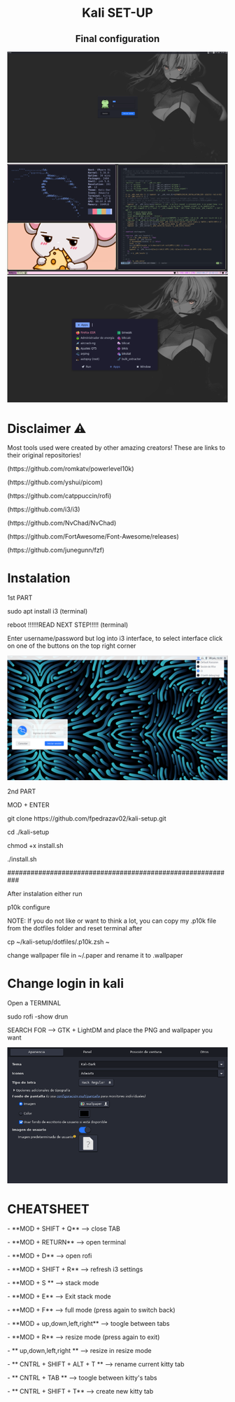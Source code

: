 <h1 align="center">Kali SET-UP</h1>
<h2 align="center">Final configuration</h2>

<img src="https://github.com/fpedrazav02/kali-setup/blob/main/sample/login.PNG" alt="Alt text">
<img src="https://github.com/fpedrazav02/kali-setup/blob/main/sample/pic1.PNG" alt="Alt text">
<img src="https://github.com/fpedrazav02/kali-setup/blob/main/sample/pic2.PNG" alt="Alt text">
<h1> Disclaimer ⚠️</h1>
<p> Most tools used were created by other amazing creators! These are links to their original repositories!</p>
<p>(https://github.com/romkatv/powerlevel10k) </p> 
<p>(https://github.com/yshui/picom)</p>
<p>(https://github.com/catppuccin/rofi)</p>
<p>(https://github.com/i3/i3)</p>
<p>(https://github.com/NvChad/NvChad)</p>
<p>(https://github.com/FortAwesome/Font-Awesome/releases)</p>
<p>(https://github.com/junegunn/fzf)</p>
<h1> Instalation</h1>
<div>

<p> 1st PART </p>
<p> sudo apt  install i3                                      (terminal)</p>
<p> reboot           !!!!!!READ NEXT STEP!!!!!                (terminal) </p>
<p> Enter username/password but log into i3 interface, to select interface click on one of the buttons on the top right corner</p>
<img src="https://github.com/fpedrazav02/kali-setup/blob/main/sample/unknown.png">
<p> 2nd PART </p>
<p> MOD + ENTER</p>
<p> git clone https://github.com/fpedrazav02/kali-setup.git </p>
<p> cd ./kali-setup </p>
<p>  chmod +x install.sh </p>
<p> ./install.sh </p>
 <p> ###########################################################</p>
 <p> After instalation either run </p>
 <p>p10k configure</p>
 <p> NOTE: If you do not like or want to think a lot, you can copy my .p10k file from the dotfiles folder and reset terminal after</p>
 <p> cp ~/kali-setup/dotfiles/.p10k.zsh ~</p>
  <p> change wallpaper file in ~/.paper and rename it to .wallpaper</p>
</div>
<h1> Change login in kali </h1>
<div>
<p> Open a TERMINAL </p>
<p> sudo rofi -show drun </p>
<p> SEARCH FOR --> GTK + LightDM  and place the PNG and wallpaper you want </p>
<img src="https://github.com/fpedrazav02/kali-setup/blob/main/sample/Captura.PNG" alt="Alt text">
</div>

<h1> CHEATSHEET </h1>
<p>- **MOD + SHIFT + Q** --> close TAB</p>
<p>- **MOD + RETURN** --> open terminal</p>
<p>- **MOD + D** --> open rofi</p>
<p>- **MOD + SHIFT + R** --> refresh i3 settings</p>
<p>- **MOD + S ** --> stack mode</p>
<p>- **MOD + E** --> Exit stack mode</p>
<p>- **MOD + F** --> full mode (press again to switch back)</p>
<p>- **MOD + up,down,left,right** --> toogle between tabs</p>
<p>- **MOD + R** --> resize mode (press again to exit)</p>
<p>- ** up,down,left,right ** --> resize in resize mode</p>
<p>- ** CNTRL + SHIFT + ALT + T ** --> rename current kitty tab</p>
<p>- ** CNTRL + TAB ** --> toogle between kitty's tabs</p>
<p>- ** CNTRL + SHIFT + T** --> create new kitty tab</p>

